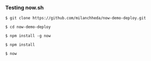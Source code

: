 ### Testing now.sh

```
$ git clone https://github.com/milanchheda/now-demo-deploy.git

$ cd now-demo-deploy

$ npm install -g now

$ npm install

$ now
```
